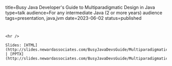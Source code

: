 title=Busy Java Developer's Guide to Multiparadigmatic Design in Java
type=talk
audience=For any intermediate Java (2 or more years) audience
tags=presentation, java,jvm
date=2023-06-02
status=published
~~~~~~

    
<hr />

Slides: [HTML](http://slides.newardassociates.com/BusyJavaDevsGuide/MultiparadigmaticDesign.html) | [PPTX](http://slides.newardassociates.com/BusyJavaDevsGuide/MultiparadigmaticDesign.pptx)
